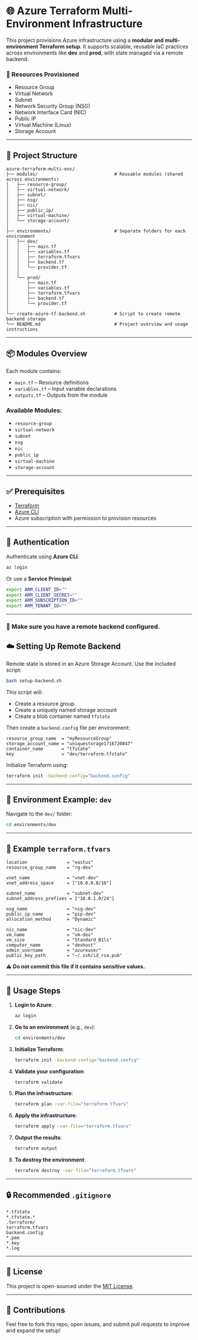 
# 🌐 Azure Terraform Multi-Environment Infrastructure

This project provisions Azure infrastructure using a **modular and multi-environment Terraform setup**. It supports scalable, reusable IaC practices across environments like **dev** and **prod**, with state managed via a remote backend.

### 🔧 Resources Provisioned

- Resource Group  
- Virtual Network  
- Subnet  
- Network Security Group (NSG)  
- Network Interface Card (NIC)  
- Public IP  
- Virtual Machine (Linux)  
- Storage Account  

---

## 📁 Project Structure

```
azure-terraform-multi-env/
├── modules/                             # Reusable modules (shared across environments)
│   ├── resource-group/
│   ├── virtual-network/
│   ├── subnet/
│   ├── nsg/
│   ├── nic/
│   ├── public_ip/
│   ├── virtual-machine/
│   └── storage-account/
│
├── environments/                        # Separate folders for each environment
│   ├── dev/
│   │   ├── main.tf
│   │   ├── variables.tf
│   │   ├── terraform.tfvars
│   │   ├── backend.tf
│   │   └── provider.tf
│   │
│   └── prod/
│       ├── main.tf
│       ├── variables.tf
│       ├── terraform.tfvars
│       ├── backend.tf
│       └── provider.tf
│
└── create-azure-tf-backend.sh           # Script to create remote backend storage
└── README.md                            # Project overview and usage instructions
```

---

## 📦 Modules Overview

Each module contains:
- `main.tf` – Resource definitions
- `variables.tf` – Input variable declarations
- `outputs.tf` – Outputs from the module

### Available Modules:
- `resource-group`
- `virtual-network`
- `subnet`
- `nsg`
- `nic`
- `public_ip`
- `virtual-machine`
- `storage-account`

---

## ✅ Prerequisites

- [Terraform](https://developer.hashicorp.com/terraform/downloads)
- [Azure CLI](https://learn.microsoft.com/en-us/cli/azure/install-azure-cli)
- Azure subscription with permission to provision resources

---

## 🔐 Authentication

Authenticate using **Azure CLI**:
```bash
az login
```

Or use a **Service Principal**:
```bash
export ARM_CLIENT_ID=""
export ARM_CLIENT_SECRET=""
export ARM_SUBSCRIPTION_ID=""
export ARM_TENANT_ID=""
```

---
### 📌 Make sure you have a remote backend configured.


## ☁️ Setting Up Remote Backend

Remote state is stored in an Azure Storage Account. Use the included script:

```bash
bash setup-backend.sh
```

This script will:
- Create a resource group
- Create a uniquely named storage account
- Create a blob container named `tfstate`

Then create a `backend.config` file per environment:

```hcl
resource_group_name  = "myResourceGroup"
storage_account_name = "uniquestorage1716720847"
container_name       = "tfstate"
key                  = "dev/terraform.tfstate"
```

Initialize Terraform using:
```bash
terraform init -backend-config="backend.config"
```

---

## 📂 Environment Example: `dev`

Navigate to the `dev/` folder:

```bash
cd environments/dev
```

---

## 🔧 Example `terraform.tfvars`

```hcl
location               = "eastus"
resource_group_name    = "rg-dev"

vnet_name              = "vnet-dev"
vnet_address_space     = ["10.0.0.0/16"]

subnet_name            = "subnet-dev"
subnet_address_prefixes = ["10.0.1.0/24"]

nsg_name               = "nsg-dev"
public_ip_name         = "pip-dev"
allocation_method      = "Dynamic"

nic_name               = "nic-dev"
vm_name                = "vm-dev"
vm_size                = "Standard_B1ls"
computer_name          = "devhost"
admin_username         = "azureuser"
public_key_path        = "~/.ssh/id_rsa.pub"
```

⚠️ **Do not commit this file if it contains sensitive values.**

---

## 🚀 Usage Steps

1. **Login to Azure**:
    ```bash
    az login
    ```

2. **Go to an environment** (e.g., `dev`):
    ```bash
    cd environments/dev
    ```

3. **Initialize Terraform**:
    ```bash
    terraform init -backend-config="backend.config"
    ```

4. **Validate your configuration**:
    ```bash
    terraform validate
    ```

5. **Plan the infrastructure**:
    ```bash
    terraform plan -var-file="terraform.tfvars"
    ```

6. **Apply the infrastructure**:
    ```bash
    terraform apply -var-file="terraform.tfvars"
    ```

7. **Output the results**:
    ```bash
    terraform output
    ```

8. **To destroy the environment**:
    ```bash
    terraform destroy -var-file="terraform.tfvars"
    ```

---

## 🔒 Recommended `.gitignore`

```gitignore
*.tfstate
*.tfstate.*
.terraform/
terraform.tfvars
backend.config
*.pem
*.key
*.log
```

---

## 📄 License

This project is open-sourced under the [MIT License](LICENSE).

---

## 🤝 Contributions

Feel free to fork this repo, open issues, and submit pull requests to improve and expand the setup!
